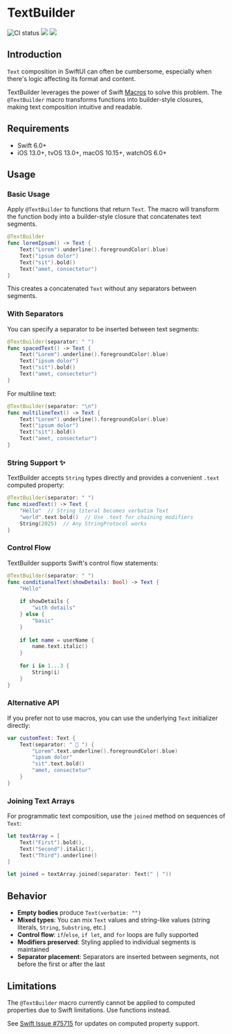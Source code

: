 # TextBuilder

![CI status](https://github.com/davdroman/TextBuilder/workflows/CI/badge.svg)
[![](https://img.shields.io/endpoint?url=https%3A%2F%2Fswiftpackageindex.com%2Fapi%2Fpackages%2Fdavdroman%2FTextBuilder%2Fbadge%3Ftype%3Dswift-versions)](https://swiftpackageindex.com/davdroman/TextBuilder)
[![](https://img.shields.io/endpoint?url=https%3A%2F%2Fswiftpackageindex.com%2Fapi%2Fpackages%2Fdavdroman%2FTextBuilder%2Fbadge%3Ftype%3Dplatforms)](https://swiftpackageindex.com/davdroman/TextBuilder)

## Introduction

`Text` composition in SwiftUI can often be cumbersome, especially when there's logic affecting its format and content.

TextBuilder leverages the power of Swift [Macros](https://docs.swift.org/swift-book/documentation/the-swift-programming-language/macros/) to solve this problem. The `@TextBuilder` macro transforms functions into builder-style closures, making text composition intuitive and readable.

## Requirements

- Swift 6.0+
- iOS 13.0+, tvOS 13.0+, macOS 10.15+, watchOS 6.0+

## Usage

### Basic Usage

Apply `@TextBuilder` to functions that return `Text`. The macro will transform the function body into a builder-style closure that concatenates text segments.

```swift
@TextBuilder
func loremIpsum() -> Text {
    Text("Lorem").underline().foregroundColor(.blue)
    Text("ipsum dolor")
    Text("sit").bold()
    Text("amet, consectetur")
}
```

This creates a concatenated `Text` without any separators between segments.

### With Separators

You can specify a separator to be inserted between text segments:

```swift
@TextBuilder(separator: " ")
func spacedText() -> Text {
    Text("Lorem").underline().foregroundColor(.blue)
    Text("ipsum dolor")
    Text("sit").bold()
    Text("amet, consectetur")
}
```

For multiline text:

```swift
@TextBuilder(separator: "\n")
func multilineText() -> Text {
    Text("Lorem").underline().foregroundColor(.blue)
    Text("ipsum dolor")
    Text("sit").bold()
    Text("amet, consectetur")
}
```

### String Support ✨

TextBuilder accepts `String` types directly and provides a convenient `.text` computed property:

```swift
@TextBuilder(separator: " ")
func mixedText() -> Text {
    "Hello"  // String literal becomes verbatim Text
    "world".text.bold()  // Use .text for chaining modifiers
    String(2025)  // Any StringProtocol works
}
```

### Control Flow

TextBuilder supports Swift's control flow statements:

```swift
@TextBuilder(separator: " ")
func conditionalText(showDetails: Bool) -> Text {
    "Hello"
    
    if showDetails {
        "with details"
    } else {
        "basic"
    }
    
    if let name = userName {
        name.text.italic()
    }
    
    for i in 1...3 {
        String(i)
    }
}
```

### Alternative API

If you prefer not to use macros, you can use the underlying `Text` initializer directly:

```swift
var customText: Text {
    Text(separator: " 🍆 ") {
        "Lorem".text.underline().foregroundColor(.blue)
        "ipsum dolor"
        "sit".text.bold()
        "amet, consectetur"
    }
}
```

### Joining Text Arrays

For programmatic text composition, use the `joined` method on sequences of `Text`:

```swift
let textArray = [
    Text("First").bold(),
    Text("Second").italic(),
    Text("Third").underline()
]

let joined = textArray.joined(separator: Text(" | "))
```

## Behavior

- **Empty bodies** produce `Text(verbatim: "")`
- **Mixed types**: You can mix `Text` values and string-like values (string literals, `String`, `Substring`, etc.)
- **Control flow**: `if`/`else`, `if let`, and `for` loops are fully supported
- **Modifiers preserved**: Styling applied to individual segments is maintained
- **Separator placement**: Separators are inserted between segments, not before the first or after the last

## Limitations

The `@TextBuilder` macro currently cannot be applied to computed properties due to Swift limitations. Use functions instead.

See [Swift Issue #75715](https://github.com/swiftlang/swift/issues/75715) for updates on computed property support.
